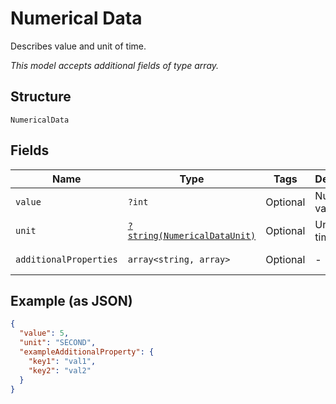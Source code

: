 
# Numerical Data

Describes value and unit of time.

*This model accepts additional fields of type array.*

## Structure

`NumericalData`

## Fields

| Name | Type | Tags | Description | Getter | Setter |
|  --- | --- | --- | --- | --- | --- |
| `value` | `?int` | Optional | Numerical value. | getValue(): ?int | setValue(?int value): void |
| `unit` | [`?string(NumericalDataUnit)`](../../doc/models/numerical-data-unit.md) | Optional | Unit of time. | getUnit(): ?string | setUnit(?string unit): void |
| `additionalProperties` | `array<string, array>` | Optional | - | findAdditionalProperty(string key): array | additionalProperty(string key, array value): void |

## Example (as JSON)

```json
{
  "value": 5,
  "unit": "SECOND",
  "exampleAdditionalProperty": {
    "key1": "val1",
    "key2": "val2"
  }
}
```

